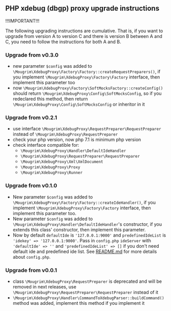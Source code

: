 ## PHP xdebug (dbgp) proxy upgrade instructions

!!!IMPORTANT!!!

The following upgrading instructions are cumulative. That is, if you want to upgrade from version A to version C and there is version B between A and C, you need to follow the instructions for both A and B.

### Upgrade from v0.3.0
- new parameter `$config` was added to `\Mougrim\XdebugProxy\Factory\Factory::createRequestPreparers()`, if you implement `\Mougrim\XdebugProxy\Factory\Factory` interface, then implement this parameter too
- now `\Mougrim\XdebugProxy\Factory\SoftMocksFactory::createConfig()` should return `\Mougrim\XdebugProxy\Config\SoftMocksConfig`, so if you redeclared this method, then return `\Mougrim\XdebugProxy\Config\SoftMocksConfig` or inheritor in it

### Upgrade from v0.2.1
- use interface `\Mougrim\XdebugProxy\RequestPreparer\RequestPreparer` instead of `\Mougrim\XdebugProxy\RequestPreparer`
- check your php version, now php 7.1 is minimum php version
- check interface compatible for:
  - `\Mougrim\XdebugProxy\Handler\DefaultIdeHandler`
  - `\Mougrim\XdebugProxy\RequestPreparer\RequestPreparer`
  - `\Mougrim\XdebugProxy\Xml\XmlDocument`
  - `\Mougrim\XdebugProxy\Proxy`
  - `\Mougrim\XdebugProxy\Runner`

### Upgrade from v0.1.0
- New parameter `$config` was added to `\Mougrim\XdebugProxy\Factory\Factory::createIdeHandler()`, if you implement `\Mougrim\XdebugProxy\Factory\Factory` interface, then implement this parameter too.
- New parameter `$config` was added to `\Mougrim\XdebugProxy\Handler\DefaultIdeHandler`'s constructor, if you extends this class' constructor, then implement this parameter.
- Now by default `defaultIde` is `'127.0.0.1:9000'` and `predefinedIdeList` is `'idekey' => '127.0.0.1:9000'`. Pass in `config.php` `ideServer` with `'defaultIde' => ''` and `'predefinedIdeList' => []` if you don't need default ide and predefined ide list. See [README.md](README.md#config) for more details about `config.php`.

### Upgrade from v0.0.1

- class `\Mougrim\XdebugProxy\RequestPreparer` is deprecated and will be removed in next releases, use `\Mougrim\XdebugProxy\RequestPreparer\RequestPreparer` instead of it
- `\Mougrim\XdebugProxy\Handler\CommandToXdebugParser::buildCommand()` method was added, implement this method if you implement it
